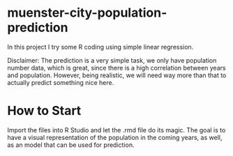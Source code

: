 # muenster-city-population-prediction
In this project I try some R coding using simple linear regression. 

Disclaimer: The prediction is a very simple task, we only have population number data, which is great, since there is a high correlation between years and population. However, being realistic, we will need way more than that to actually predict something nice here.

# How to Start
Import the files into R Studio and let the .rmd file do its magic. The goal is to have a visual representation of the population in the coming years, as well, as an model that can be used for prediction.

